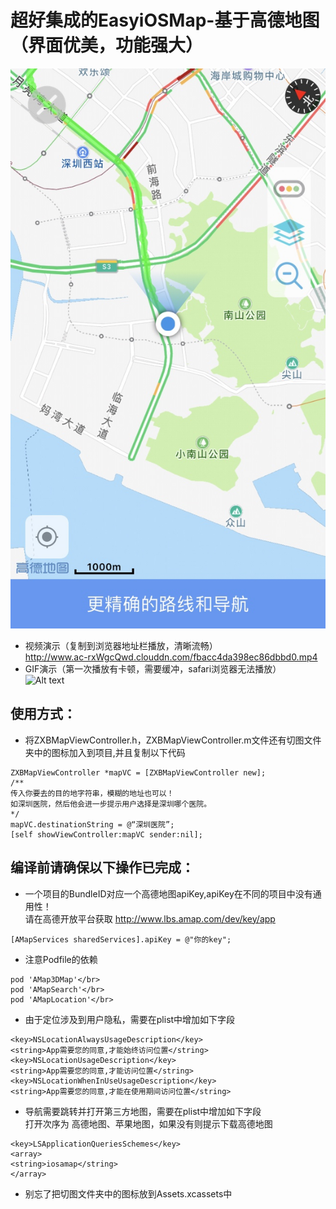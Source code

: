 # 超好集成的EasyiOSMap-基于高德地图（界面优美，功能强大）
![Alt text](https://github.com/renjingkai/EasyiOSMap/blob/master/screenshot.jpg)
- 视频演示（复制到浏览器地址栏播放，清晰流畅）</br>
http://www.ac-rxWgcQwd.clouddn.com/fbacc4da398ec86dbbd0.mp4
- GIF演示（第一次播放有卡顿，需要缓冲，safari浏览器无法播放）</br>
![Alt text](https://github.com/renjingkai/EasyiOSMap/blob/master/GifDemo.gif)
## 使用方式：
- 将ZXBMapViewController.h，ZXBMapViewController.m文件还有切图文件夹中的图标加入到项目,并且复制以下代码
```
ZXBMapViewController *mapVC = [ZXBMapViewController new];
/**
传入你要去的目的地字符串，模糊的地址也可以！
如深圳医院，然后他会进一步提示用户选择是深圳哪个医院。
*/
mapVC.destinationString = @“深圳医院”;
[self showViewController:mapVC sender:nil];
```
## 编译前请确保以下操作已完成：
- 一个项目的BundleID对应一个高德地图apiKey,apiKey在不同的项目中没有通用性！</br>
请在高德开放平台获取 http://www.lbs.amap.com/dev/key/app</br>
```
[AMapServices sharedServices].apiKey = @"你的key";
```
- 注意Podfile的依赖</br>
```
pod 'AMap3DMap'</br>
pod 'AMapSearch'</br>
pod 'AMapLocation'</br>
```
- 由于定位涉及到用户隐私，需要在plist中增加如下字段</br>
```
<key>NSLocationAlwaysUsageDescription</key>
<string>App需要您的同意,才能始终访问位置</string>
<key>NSLocationUsageDescription</key>
<string>App需要您的同意,才能访问位置</string>
<key>NSLocationWhenInUseUsageDescription</key>
<string>App需要您的同意,才能在使用期间访问位置</string>
```
- 导航需要跳转并打开第三方地图，需要在plist中增加如下字段</br>
打开次序为 高德地图、苹果地图，如果没有则提示下载高德地图
```
<key>LSApplicationQueriesSchemes</key>
<array>
<string>iosamap</string>
</array>
```
- 别忘了把切图文件夹中的图标放到Assets.xcassets中

